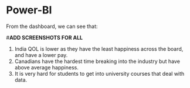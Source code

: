 # Power-BI
From the dashboard, we can see that:

#**ADD SCREENSHOTS FOR ALL**

1. India QOL is lower as they have the least happiness across the board, and have a lower pay.
2. Canadians have the hardest time breaking into the industry but have above average happiness.
3. It is very hard for students to get into university courses that deal with data.
   
